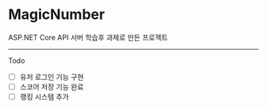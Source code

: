 # MagicNumber
ASP.NET Core API 서버 학습후 과제로 만든 프로젝트

---

Todo
- [ ] 유저 로그인 기능 구현
- [ ] 스코어 저장 기능 완료
- [ ] 랭킹 시스템 추가
